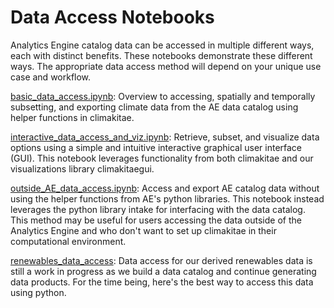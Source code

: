 Data Access Notebooks
=====================

Analytics Engine catalog data can be accessed in multiple different ways, each with distinct benefits. These notebooks demonstrate these different ways. The appropriate data access method will depend on your unique use case and workflow.

[basic_data_access.ipynb](https://github.com/cal-adapt/cae-notebooks/blob/re-org/data-access/basic_data_access.ipynb): Overview to accessing, spatially and temporally subsetting, and exporting climate data from the AE data catalog using helper functions in climakitae.

[interactive_data_access_and_viz.ipynb](https://github.com/cal-adapt/cae-notebooks/blob/re-org/data-access/interactive_data_access_and_viz.ipynb): Retrieve, subset, and visualize data options using a simple and intuitive interactive graphical user interface (GUI). This notebook leverages functionality from both climakitae and our visualizations library climakitaegui.

[outside_AE_data_access.ipynb](https://github.com/cal-adapt/cae-notebooks/blob/re-org/data-access/outside_AE_data_access.ipynb): Access and export AE catalog data without using the helper functions from AE's python libraries. This notebook instead leverages the python library intake for interfacing with the data catalog. This method may be useful for users accessing the data outside of the Analytics Engine and who don't want to set up climakitae in their computational environment.

[renewables_data_access](https://github.com/cal-adapt/cae-notebooks/blob/re-org/data-access/renewables_data_access.ipynb): Data access for our derived renewables data is still a work in progress as we build a data catalog and continue generating data products. For the time being, here's the best way to access this data using python.
